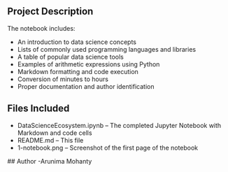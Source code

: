 ## Project Description
The notebook includes:
- An introduction to data science concepts
- Lists of commonly used programming languages and libraries
- A table of popular data science tools
- Examples of arithmetic expressions using Python
- Markdown formatting and code execution
- Conversion of minutes to hours
- Proper documentation and author identification

## Files Included
- DataScienceEcosystem.ipynb – The completed Jupyter Notebook with Markdown and code cells
- README.md – This file
- 1-notebook.png – Screenshot of the first page of the notebook

## Author
-Arunima Mohanty
